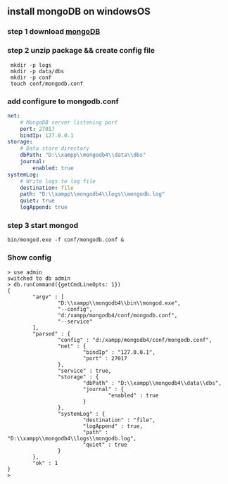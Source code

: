 ## install mongoDB on windowsOS



### step 1 download [mongoDB](https://fastdl.mongodb.org/win32/mongodb-win32-x86_64-2012plus-4.2.1.zip)



### step 2 unzip package && create config file

```shell
 mkdir -p logs
 mkdir -p data/dbs
 mkdir -p conf
 touch conf/mongodb.conf
```



### add configure to mongodb.conf

```yaml
net:
    # MongoDB server listening port
    port: 27017
    bindIp: 127.0.0.1
storage:
    # Data store directory
    dbPath: "D:\\xampp\\mongodb4\\data\\dbs"
    journal:
        enabled: true
systemLog:
    # Write logs to log file
    destination: file
    path: "D:\\xampp\\mongodb4\\logs\\mongodb.log"
    quiet: true
    logAppend: true
```

### step 3 start mongod

```shell
bin/mongod.exe -f conf/mongodb.conf &
```



### Show config

```shell
> use admin
switched to db admin
> db.runCommand({getCmdLineOpts: 1})
{
        "argv" : [
                "D:\\xampp\\mongodb4\\bin\\mongod.exe",
                "--config",
                "d:/xampp/mongodb4/conf/mongodb.conf",
                "--service"
        ],
        "parsed" : {
                "config" : "d:/xampp/mongodb4/conf/mongodb.conf",
                "net" : {
                        "bindIp" : "127.0.0.1",
                        "port" : 27017
                },
                "service" : true,
                "storage" : {
                        "dbPath" : "D:\\xampp\\mongodb4\\data\\dbs",
                        "journal" : {
                                "enabled" : true
                        }
                },
                "systemLog" : {
                        "destination" : "file",
                        "logAppend" : true,
                        "path" : "D:\\xampp\\mongodb4\\logs\\mongodb.log",
                        "quiet" : true
                }
        },
        "ok" : 1
}
>
```

